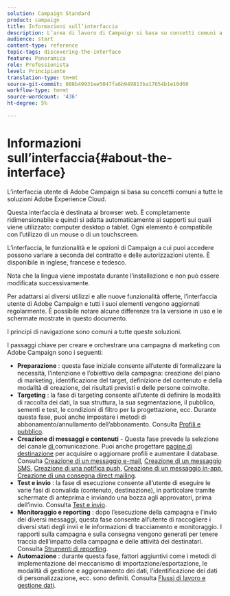 ```yaml
---
solution: Campaign Standard
product: campaign
title: Informazioni sull’interfaccia
description: L’area di lavoro di Campaign si basa su concetti comuni a tutte le soluzioni Adobe Experience Cloud.
audience: start
content-type: reference
topic-tags: discovering-the-interface
feature: Panoramica
role: Professionista
level: Principiante
translation-type: tm+mt
source-git-commit: 088b49931ee5047fa6b949813ba17654b1e10d60
workflow-type: tm+mt
source-wordcount: '436'
ht-degree: 5%

---
```



# Informazioni sull’interfaccia{#about-the-interface}

L’interfaccia utente di Adobe Campaign si basa su concetti comuni a tutte le soluzioni Adobe Experience Cloud.

Questa interfaccia è destinata ai browser web. È completamente ridimensionabile e quindi si adatta automaticamente ai supporti sui quali viene utilizzato: computer desktop o tablet. Ogni elemento è compatibile con l’utilizzo di un mouse o di un touchscreen.

L’interfaccia, le funzionalità e le opzioni di Campaign a cui puoi accedere possono variare a seconda del contratto e delle autorizzazioni utente. È disponibile in inglese, francese e tedesco.

Nota che la lingua viene impostata durante l’installazione e non può essere modificata successivamente.

Per adattarsi ai diversi utilizzi e alle nuove funzionalità offerte, l’interfaccia utente di Adobe Campaign e tutti i suoi elementi vengono aggiornati regolarmente. È possibile notare alcune differenze tra la versione in uso e le schermate mostrate in questo documento.

I principi di navigazione sono comuni a tutte queste soluzioni.

I passaggi chiave per creare e orchestrare una campagna di marketing con Adobe Campaign sono i seguenti:

* **Preparazione** : questa fase iniziale consente all’utente di formalizzare la necessità, l’intenzione e l’obiettivo della campagna: creazione del piano di marketing, identificazione del target, definizione del contenuto e della modalità di creazione, dei risultati previsti e delle persone coinvolte.
* **Targeting** : la fase di targeting consente all’utente di definire la modalità di raccolta dei dati, la sua struttura, la sua segmentazione, il pubblico, sementi e test, le condizioni di filtro per la progettazione, ecc. Durante questa fase, puoi anche impostare i metodi di abbonamento/annullamento dell’abbonamento. Consulta [Profili e pubblico](../../audiences/using/about-profiles.md).
* **Creazione di messaggi e contenuti**  - Questa fase prevede la selezione del canale [ di ](../../channels/using/get-started-communication-channels.md)comunicazione. Puoi anche progettare [pagine di destinazione](../../channels/using/getting-started-with-landing-pages.md) per acquisire o aggiornare profili e aumentare il database. Consulta [Creazione di un messaggio e-mail](../../channels/using/creating-an-email.md), [Creazione di un messaggio SMS](../../channels/using/creating-an-sms-message.md), [Creazione di una notifica push](../../channels/using/preparing-and-sending-a-push-notification.md), [Creazione di un messaggio in-app](../../channels/using/about-in-app-messaging.md), [Creazione di una consegna direct mailing](../../channels/using/creating-the-direct-mail.md).
* **Test e invio** : la fase di esecuzione consente all’utente di eseguire le varie fasi di convalida (contenuto, destinazione), in particolare tramite schermate di anteprima e inviando una bozza agli approvatori, prima dell’invio. Consulta [Test e invio](../../sending/using/get-started-sending-messages.md).
* **Monitoraggio e reporting** : dopo l’esecuzione della campagna e l’invio dei diversi messaggi, questa fase consente all’utente di raccogliere i diversi stati degli invii e le informazioni di tracciamento e monitoraggio. I rapporti sulla campagna e sulla consegna vengono generati per tenere traccia dell’impatto della campagna e delle attività dei destinatari. Consulta [Strumenti di reporting](../../reporting/using/about-dynamic-reports.md).
* **Automazione** : durante questa fase, fattori aggiuntivi come i metodi di implementazione del meccanismo di importazione/esportazione, le modalità di gestione e aggiornamento dei dati, l’identificazione dei dati di personalizzazione, ecc. sono definiti. Consulta [Flussi di lavoro e gestione dati](../../automating/using/get-started-workflows.md).
